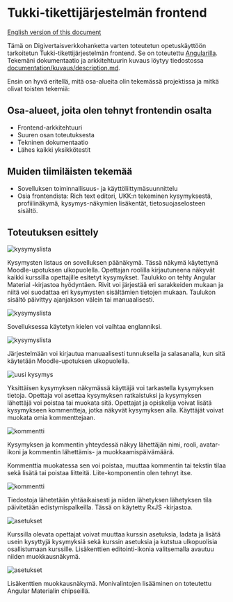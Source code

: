 # Tukki-tikettijärjestelmän frontend

[English version of this document](README-en.md)

Tämä on Digivertaisverkkohanketta varten toteutetun opetuskäyttöön tarkoitetun
Tukki-tikettijärjestelmän frontend. Se on toteutettu [Angularilla](https://angular.io/).
Tekemäni dokumentaatio ja arkkitehtuurin kuvaus löytyy tiedostossa
[documentation/kuvaus/description.md](documentation/kuvaus/kuvaus.md). 

Ensin on hyvä eritellä, mitä osa-alueita olin tekemässä projektissa ja mitkä olivat toisten tekemiä:

## Osa-alueet, joita olen tehnyt frontendin osalta

- Frontend-arkkitehtuuri
- Suuren osan toteutuksesta
- Tekninen dokumentaatio
- Lähes kaikki yksikkötestit

## Muiden tiimiläisten tekemää

- Sovelluksen toiminnallisuus- ja käyttöliittymäsuunnittelu
- Osia frontendista: Rich text editori, UKK:n tekeminen kysymyksestä, profiilinäkymä, kysymys-näkymien lisäkentät, tietosuojaselosteen sisältö.

## Toteutuksen esittely

![kysymyslista](src/assets/screenshots/lista.png)

Kysymysten listaus on sovelluksen päänäkymä. Tässä näkymä käytettynä Moodle-upotuksen ulkopuolella. Opettajan roolilla kirjautuneena näkyvät kaikki kurssilla opettajille esitetyt kysymykset. Taulukko on tehty Angular Material -kirjastoa hyödyntäen. Rivit voi järjestää eri sarakkeiden mukaan ja niitä voi suodattaa eri kysymysten sisältämien tietojen mukaan. Taulukon sisältö päivittyy ajanjakson välein tai manuaalisesti.

![kysymyslista](src/assets/screenshots/lista-en.png)

Sovelluksessa käytetyn kielen voi vaihtaa englanniksi.

![kysymyslista](src/assets/screenshots/login.png)

Järjestelmään voi kirjautua manuaalisesti tunnuksella ja salasanalla, kun sitä käytetään Moodle-upotuksen ulkopuolella.

![uusi kysymys](src/assets/screenshots/tiketti.png)

Yksittäisen kysymyksen näkymässä käyttäjä voi tarkastella kysymyksen tietoja. Opettaja voi asettaa kysymyksen ratkaistuksi ja kysymyksen lähettäjä voi poistaa tai muokata sitä. Opettajat ja opiskelija voivat lisätä kysymykseen kommentteja, jotka näkyvät kysymyksen alla. Käyttäjät voivat muokata omia kommenttejaan.

![kommentti](src/assets/screenshots/kommentti.png)

Kysymyksen ja kommentin yhteydessä näkyy lähettäjän nimi, rooli, avatar-ikoni ja kommentin lähettämis- ja muokkaamispäivämäärä.

Kommenttia muokatessa sen voi poistaa, muuttaa kommentin tai tekstin tilaa sekä lisätä tai poistaa liitteitä. Liite-komponentin olen tehnyt itse.

![kommentti](src/assets/screenshots/progress-bar.png)

Tiedostoja lähetetään yhtäaikaisesti ja niiden lähetyksen lähetyksen tila päivitetään edistymispalkeilla. Tässä on käytetty RxJS -kirjastoa.

![asetukset](src/assets/screenshots/asetukset.png)

Kurssilla olevata opettajat voivat muuttaa kurssin asetuksia, ladata ja lisätä usein kysyttyjä kysymyksiä sekä kurssin asetuksia ja kutstua ulkopuolisia osallistumaan kurssille. Lisäkenttien editointi-ikonia valitsemalla avautuu niiden muokkausnäkymä.

![asetukset](src/assets/screenshots/lisäkenttä.png)

Lisäkenttien muokkausnäkymä. Monivalintojen lisääminen on toteutettu Angular Materialin chipseillä.
